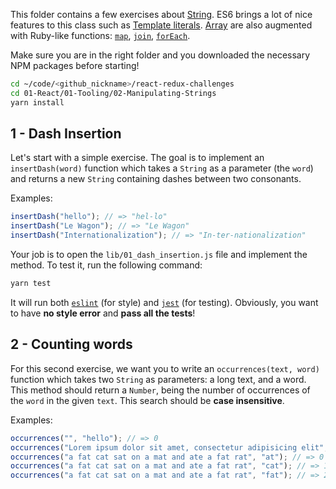 This folder contains a few exercises about [String](https://developer.mozilla.org/en-US/docs/Web/JavaScript/Reference/Global_Objects/String). ES6 brings a lot of nice features to this class such as [Template literals](https://developer.mozilla.org/en-US/docs/Web/JavaScript/Reference/Template_literals). [Array](https://developer.mozilla.org/en-US/docs/Web/JavaScript/Reference/Global_Objects/Array) are also augmented with Ruby-like functions: [`map`](https://developer.mozilla.org/en-US/docs/Web/JavaScript/Reference/Global_Objects/Array/map), [`join`](https://developer.mozilla.org/en-US/docs/Web/JavaScript/Reference/Global_Objects/Array/join), [`forEach`](https://developer.mozilla.org/en-US/docs/Web/JavaScript/Reference/Global_Objects/Array/forEach).

Make sure you are in the right folder and you downloaded the necessary NPM packages before starting!

```bash
cd ~/code/<github_nickname>/react-redux-challenges
cd 01-React/01-Tooling/02-Manipulating-Strings
yarn install
```

## 1 - Dash Insertion

Let's start with a simple exercise. The goal is to implement an `insertDash(word)` function which takes a `String` as a parameter (the `word`) and returns a new `String` containing dashes between two consonants.

Examples:

```js
insertDash("hello"); // => "hel-lo"
insertDash("Le Wagon"); // => "Le Wagon"
insertDash("Internationalization"); // => "In-ter-nationalization"
```

Your job is to open the `lib/01_dash_insertion.js` file and implement the method. To test it, run the following command:

```bash
yarn test
```

It will run both [`eslint`](https://eslint.org/) (for style) and [`jest`](https://facebook.github.io/jest/) (for testing). Obviously, you want to have **no style error** and **pass all the tests**!

## 2 - Counting words

For this second exercise, we want you to write an `occurrences(text, word)` function which takes two `String` as parameters: a long text, and a word. This method should return a `Number`, being the number of occurrences of the `word` in the given `text`. This search should be **case insensitive**.

Examples:

```js
occurrences("", "hello"); // => 0
occurrences("Lorem ipsum dolor sit amet, consectetur adipisicing elit", "lorem"); // => 1
occurrences("a fat cat sat on a mat and ate a fat rat", "at"); // => 0
occurrences("a fat cat sat on a mat and ate a fat rat", "cat"); // => 1
occurrences("a fat cat sat on a mat and ate a fat rat", "fat"); // => 2
```
